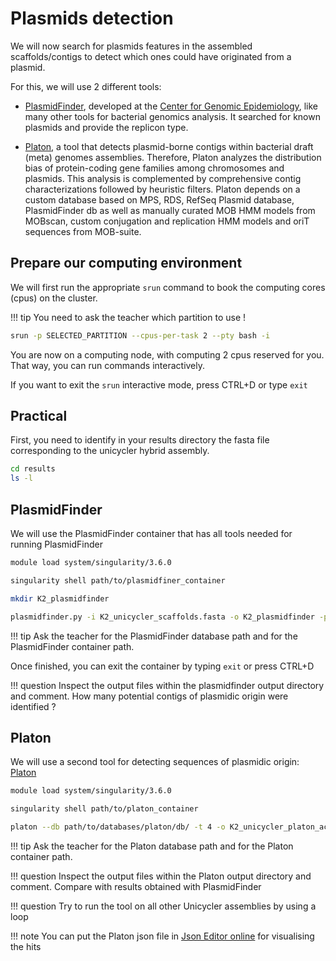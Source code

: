 # Plasmids detection

We will now search for plasmids features in the assembled scaffolds/contigs to detect which ones could have originated from a plasmid.

For this, we will use 2 different tools:

- [PlasmidFinder](https://cge.food.dtu.dk/services/PlasmidFinder/), developed at the [Center for Genomic Epidemiology](http://www.genomicepidemiology.org/services/), like many other tools for bacterial genomics analysis. It searched for known plasmids and provide the replicon type.

- [Platon](https://github.com/oschwengers/platon), a tool that detects plasmid-borne contigs within bacterial draft (meta) genomes assemblies. Therefore, Platon analyzes the distribution bias of protein-coding gene families among chromosomes and plasmids. This analysis is complemented by comprehensive contig characterizations followed by heuristic filters.
Platon depends on a custom database based on MPS, RDS, RefSeq Plasmid database, PlasmidFinder db as well as manually curated MOB HMM models from MOBscan, custom conjugation and replication HMM models and oriT sequences from MOB-suite.

## Prepare our computing environment

We will first run the appropriate `srun` command to book the computing cores (cpus) on the cluster.

!!! tip
    You need to ask the teacher which partition to use !

```bash
srun -p SELECTED_PARTITION --cpus-per-task 2 --pty bash -i
```

You are now on a computing node, with computing 2 cpus reserved for you. That way, you can run commands interactively.

If you want to exit the `srun` interactive mode, press CTRL+D or type `exit`

## Practical

First, you need to identify in your results directory the fasta file corresponding to the unicycler hybrid assembly.

```bash
cd results
ls -l
```

## PlasmidFinder

We will use the PlasmidFinder container that has all tools needed for running PlasmidFinder

```bash
module load system/singularity/3.6.0

singularity shell path/to/plasmidfiner_container

mkdir K2_plasmidfinder

plasmidfinder.py -i K2_unicycler_scaffolds.fasta -o K2_plasmidfinder -p /path/to/PF_DB -mp blastn -x
```

!!! tip
    Ask the teacher for the PlasmidFinder database path and for the PlasmidFinder container path.


Once finished, you can exit the container by typing `exit` or press CTRL+D


!!! question
    Inspect the output files within the plasmidfinder output directory and comment.
    How many potential contigs of plasmidic origin were identified ?


## Platon

We will use a second tool for detecting sequences of plasmidic origin: [Platon](https://github.com/oschwengers/platon)

```bash
module load system/singularity/3.6.0

singularity shell path/to/platon_container

platon --db path/to/databases/platon/db/ -t 4 -o K2_unicycler_platon_accu K2_unicycler_scaffolds.fasta
```

!!! tip
    Ask the teacher for the Platon database path and for the Platon container path.

!!! question
    Inspect the output files within the Platon output directory and comment.
    Compare with results obtained with PlasmidFinder

!!! question
    Try to run the tool on all other Unicycler assemblies by using a loop

!!! note
    You can put the Platon json file in [Json Editor online](https://jsoneditoronline.org) for visualising the hits
